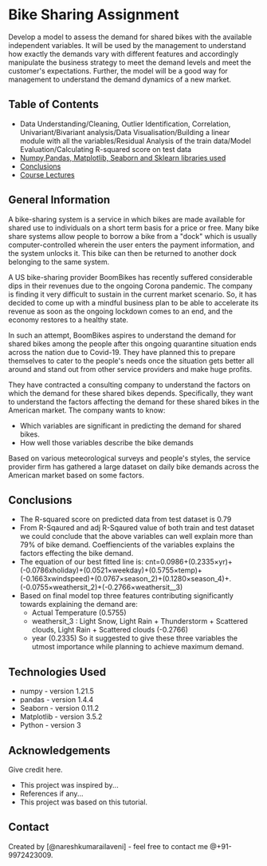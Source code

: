 # Bike Sharing Assignment
Develop a model to assess the demand for shared bikes with the available independent variables. It will be used by the management to understand how exactly the demands vary with different features and accordingly manipulate the business strategy to meet the demand levels and meet the customer's expectations. Further, the model will be a good way for management to understand the demand dynamics of a new market. 

## Table of Contents
* Data Understanding/Cleaning, Outlier Identification, Correlation, Univariant/Bivariant analysis/Data Visualisation/Building a linear  
  module with all the variables/Residual Analysis of the train data/Model Evaluation/Calculating R-squared score on test data
* [Numpy,Pandas, Matplotlib, Seaborn and Sklearn libraries used ](#technologies-used)
* [Conclusions](#conclusions)
* [Course Lectures](#acknowledgements)

## General Information
A bike-sharing system is a service in which bikes are made available for shared use to individuals on a short term basis for a price or free. Many bike share systems allow people to borrow a bike from a "dock" which is usually computer-controlled wherein the user enters the payment information, and the system unlocks it. This bike can then be returned to another dock belonging to the same system.

A US bike-sharing provider BoomBikes has recently suffered considerable dips in their revenues due to the ongoing Corona pandemic. The company is finding it very difficult to sustain in the current market scenario. So, it has decided to come up with a mindful business plan to be able to accelerate its revenue as soon as the ongoing lockdown comes to an end, and the economy restores to a healthy state. 

In such an attempt, BoomBikes aspires to understand the demand for shared bikes among the people after this ongoing quarantine situation ends across the nation due to Covid-19. They have planned this to prepare themselves to cater to the people's needs once the situation gets better all around and stand out from other service providers and make huge profits.

They have contracted a consulting company to understand the factors on which the demand for these shared bikes depends. Specifically, they want to understand the factors affecting the demand for these shared bikes in the American market. The company wants to know:

- Which variables are significant in predicting the demand for shared bikes.
- How well those variables describe the bike demands

Based on various meteorological surveys and people's styles, the service provider firm has gathered a large dataset on daily bike demands across the American market based on some factors. 

## Conclusions
* The R-squared score on predicted data from test dataset is 0.79
* From R-Sqaured and adj R-Sqaured value of both train and test dataset we could conclude that the above variables can well explain more than 79% of bike demand. Coeffiencients of the variables explains the factors effecting the bike demand.
* The equation of our best fitted line is:
  cnt=0.0986+(0.2335×yr)+(-0.0786xholiday)+(0.0521×weekday)+(0.5755×temp)+(-0.1663xwindspeed)+(0.0767×season_2)+(0.1280×season_4)+. 
  (-0.0755×weathersit_2)+(-0.2766×weathersit__3)
* Based on final model top three features contributing significantly towards explaining the demand are:
   - Actual Temperature (0.5755)
   - weathersit_3 : Light Snow, Light Rain + Thunderstorm + Scattered clouds, Light Rain + Scattered clouds (-0.2766)
   - year (0.2335)
So it suggested to give these three variables the utmost importance while planning to achieve maximum demand.


## Technologies Used
* numpy - version 1.21.5
* pandas - version 1.4.4
* Seaborn - version 0.11.2
* Matplotlib - version 3.5.2
* Python - version 3

## Acknowledgements
Give credit here.
- This project was inspired by...
- References if any...
- This project was based on this tutorial.


## Contact
Created by [@nareshkumarailaveni] - feel free to contact me @+91-9972423009.
